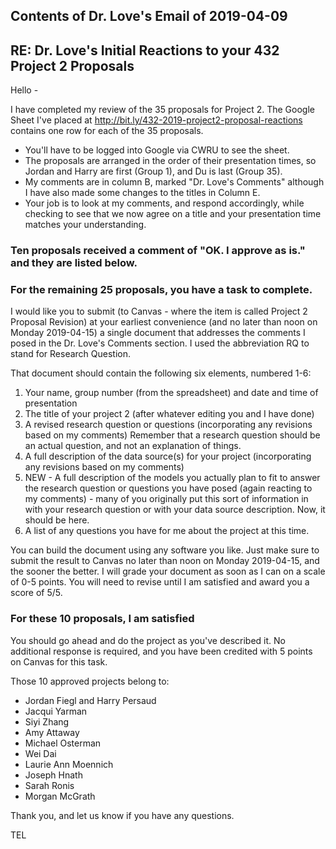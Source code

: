 ## Contents of Dr. Love's Email of 2019-04-09

## RE: Dr. Love's Initial Reactions to your 432 Project 2 Proposals

Hello -

I have completed my review of the 35 proposals for Project 2. The Google Sheet I've placed at http://bit.ly/432-2019-project2-proposal-reactions contains one row for each of the 35 proposals. 

- You'll have to be logged into Google via CWRU to see the sheet. 
- The proposals are arranged in the order of their presentation times, so Jordan and Harry are first (Group 1), and Du is last (Group 35). 
- My comments are in column B, marked "Dr. Love's Comments" although I have also made some changes to the titles in Column E. 
- Your job is to look at my comments, and respond accordingly, while checking to see that we now agree on a title and your presentation time matches your understanding.

### Ten proposals received a comment of "OK. I approve as is." and they are listed below. 

### For the remaining 25 proposals, you have a task to complete. 

I would like you to submit (to Canvas - where the item is called Project 2 Proposal Revision) at your earliest convenience (and no later than noon on Monday 2019-04-15) a single document that addresses the comments I posed in the Dr. Love's Comments section. I used the abbreviation RQ to stand for Research Question. 

That document should contain the following six elements, numbered 1-6:

1. Your name, group number (from the spreadsheet) and date and time of presentation
2. The title of your project 2 (after whatever editing you and I have done)
3. A revised research question or questions (incorporating any revisions based on my comments) Remember that a research question should be an actual question, and not an explanation of things.
4. A full description of the data source(s) for your project (incorporating any revisions based on my comments)
5. NEW -  A full description of the models you actually plan to fit to answer the research question or questions you have posed (again reacting to my comments) - many of you originally put this sort of information in with your research question or with your data source description. Now, it should be here.
6. A list of any questions you have for me about the project at this time.

You can build the document using any software you like. Just make sure to submit the result to Canvas no later than noon on Monday 2019-04-15, and the sooner the better. I will grade your document as soon as I can on a scale of 0-5 points. You will need to revise until I am satisfied and award you a score of 5/5.

### For these 10 proposals, I am satisfied

You should go ahead and do the project as you've described it. No additional response is required, and you have been credited with 5 points on Canvas for this task. 

Those 10 approved projects belong to:

- Jordan Fiegl and Harry Persaud
- Jacqui Yarman
- Siyi Zhang
- Amy Attaway
- Michael Osterman
- Wei Dai
- Laurie Ann Moennich
- Joseph Hnath
- Sarah Ronis
- Morgan McGrath

Thank you, and let us know if you have any questions.

TEL
